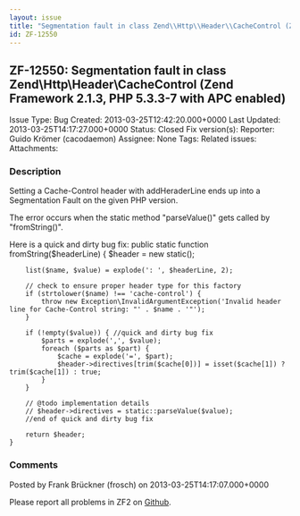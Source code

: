 ```yaml
---
layout: issue
title: "Segmentation fault in class Zend\\Http\\Header\\CacheControl (Zend Framework 2.1.3, PHP 5.3.3-7 with APC enabled)"
id: ZF-12550
---
```


ZF-12550: Segmentation fault in class Zend\\Http\\Header\\CacheControl (Zend Framework 2.1.3, PHP 5.3.3-7 with APC enabled)
----------------------------------------------------------------------------------------------------------------------------

 Issue Type: Bug Created: 2013-03-25T12:42:20.000+0000 Last Updated: 2013-03-25T14:17:27.000+0000 Status: Closed Fix version(s):
 Reporter:  Guido Krömer (cacodaemon)  Assignee:  None  Tags:
 Related issues:
 Attachments:
### Description

Setting a Cache-Control header with addHeraderLine ends up into a Segmentation Fault on the given PHP version.

The error occurs when the static method "parseValue()" gets called by "fromString()".

Here is a quick and dirty bug fix: public static function fromString($headerLine) { $header = new static();


        list($name, $value) = explode(': ', $headerLine, 2);

        // check to ensure proper header type for this factory
        if (strtolower($name) !== 'cache-control') {
            throw new Exception\InvalidArgumentException('Invalid header line for Cache-Control string: "' . $name . '"');
        }

        if (!empty($value)) { //quick and dirty bug fix
            $parts = explode(',', $value);
            foreach ($parts as $part) {
                $cache = explode('=', $part);
                $header->directives[trim($cache[0])] = isset($cache[1]) ? trim($cache[1]) : true;
            }
        }

        // @todo implementation details
        // $header->directives = static::parseValue($value);
        //end of quick and dirty bug fix

        return $header;
    }






### Comments

Posted by Frank Brückner (frosch) on 2013-03-25T14:17:07.000+0000

Please report all problems in ZF2 on [Github](https://github.com/zendframework/zf2/issues).
